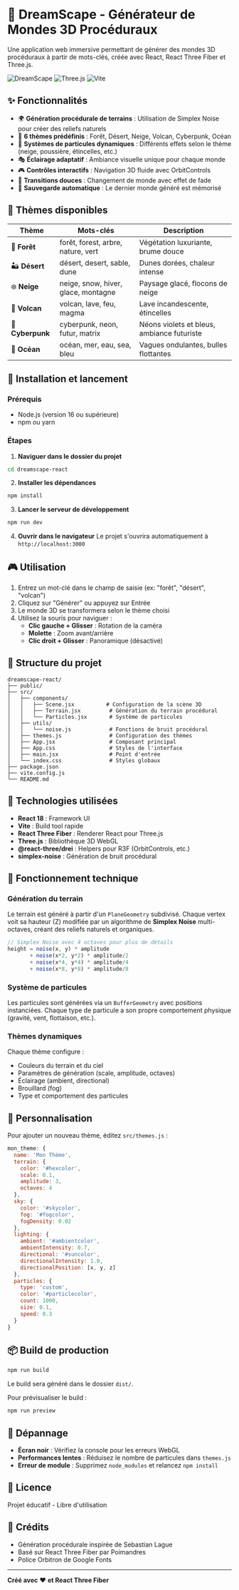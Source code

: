 # 🌌 DreamScape - Générateur de Mondes 3D Procéduraux

Une application web immersive permettant de générer des mondes 3D procéduraux à partir de mots-clés, créée avec React, React Three Fiber et Three.js.

![DreamScape](https://img.shields.io/badge/React-20232A?style=for-the-badge&logo=react&logoColor=61DAFB)
![Three.js](https://img.shields.io/badge/Three.js-000000?style=for-the-badge&logo=three.js&logoColor=white)
![Vite](https://img.shields.io/badge/Vite-646CFF?style=for-the-badge&logo=vite&logoColor=white)

## ✨ Fonctionnalités

- 🌍 **Génération procédurale de terrains** : Utilisation de Simplex Noise pour créer des reliefs naturels
- 🎨 **6 thèmes prédéfinis** : Forêt, Désert, Neige, Volcan, Cyberpunk, Océan
- 💫 **Systèmes de particules dynamiques** : Différents effets selon le thème (neige, poussière, étincelles, etc.)
- 🎭 **Éclairage adaptatif** : Ambiance visuelle unique pour chaque monde
- 🎮 **Contrôles interactifs** : Navigation 3D fluide avec OrbitControls
- 🌊 **Transitions douces** : Changement de monde avec effet de fade
- 💾 **Sauvegarde automatique** : Le dernier monde généré est mémorisé

## 🎯 Thèmes disponibles

| Thème | Mots-clés | Description |
|-------|-----------|-------------|
| 🌲 **Forêt** | forêt, forest, arbre, nature, vert | Végétation luxuriante, brume douce |
| 🏜️ **Désert** | désert, desert, sable, dune | Dunes dorées, chaleur intense |
| ❄️ **Neige** | neige, snow, hiver, glace, montagne | Paysage glacé, flocons de neige |
| 🌋 **Volcan** | volcan, lave, feu, magma | Lave incandescente, étincelles |
| 🌆 **Cyberpunk** | cyberpunk, neon, futur, matrix | Néons violets et bleus, ambiance futuriste |
| 🌊 **Océan** | océan, mer, eau, sea, bleu | Vagues ondulantes, bulles flottantes |

## 🚀 Installation et lancement

### Prérequis
- Node.js (version 16 ou supérieure)
- npm ou yarn

### Étapes

1. **Naviguer dans le dossier du projet**
```bash
cd dreamscape-react
```

2. **Installer les dépendances**
```bash
npm install
```

3. **Lancer le serveur de développement**
```bash
npm run dev
```

4. **Ouvrir dans le navigateur**
Le projet s'ouvrira automatiquement à `http://localhost:3000`

## 🎮 Utilisation

1. Entrez un mot-clé dans le champ de saisie (ex: "forêt", "désert", "volcan")
2. Cliquez sur "Générer" ou appuyez sur Entrée
3. Le monde 3D se transformera selon le thème choisi
4. Utilisez la souris pour naviguer :
   - **Clic gauche + Glisser** : Rotation de la caméra
   - **Molette** : Zoom avant/arrière
   - **Clic droit + Glisser** : Panoramique (désactivé)

## 📂 Structure du projet

```
dreamscape-react/
├── public/
├── src/
│   ├── components/
│   │   ├── Scene.jsx          # Configuration de la scène 3D
│   │   ├── Terrain.jsx         # Génération du terrain procédural
│   │   └── Particles.jsx       # Système de particules
│   ├── utils/
│   │   └── noise.js            # Fonctions de bruit procédural
│   ├── themes.js               # Configuration des thèmes
│   ├── App.jsx                 # Composant principal
│   ├── App.css                 # Styles de l'interface
│   ├── main.jsx                # Point d'entrée
│   └── index.css               # Styles globaux
├── package.json
├── vite.config.js
└── README.md
```

## 🔧 Technologies utilisées

- **React 18** : Framework UI
- **Vite** : Build tool rapide
- **React Three Fiber** : Renderer React pour Three.js
- **Three.js** : Bibliothèque 3D WebGL
- **@react-three/drei** : Helpers pour R3F (OrbitControls, etc.)
- **simplex-noise** : Génération de bruit procédural

## 🧠 Fonctionnement technique

### Génération du terrain
Le terrain est généré à partir d'un `PlaneGeometry` subdivisé. Chaque vertex voit sa hauteur (Z) modifiée par un algorithme de **Simplex Noise** multi-octaves, créant des reliefs naturels et organiques.

```javascript
// Simplex Noise avec 4 octaves pour plus de détails
height = noise(x, y) * amplitude
       + noise(x*2, y*2) * amplitude/2
       + noise(x*4, y*4) * amplitude/4
       + noise(x*8, y*8) * amplitude/8
```

### Système de particules
Les particules sont générées via un `BufferGeometry` avec positions instanciées. Chaque type de particule a son propre comportement physique (gravité, vent, flottaison, etc.).

### Thèmes dynamiques
Chaque thème configure :
- Couleurs du terrain et du ciel
- Paramètres de génération (scale, amplitude, octaves)
- Éclairage (ambient, directional)
- Brouillard (fog)
- Type et comportement des particules

## 🎨 Personnalisation

Pour ajouter un nouveau thème, éditez `src/themes.js` :

```javascript
mon_theme: {
  name: 'Mon Thème',
  terrain: {
    color: '#hexcolor',
    scale: 0.1,
    amplitude: 3,
    octaves: 4
  },
  sky: {
    color: '#skycolor',
    fog: '#fogcolor',
    fogDensity: 0.02
  },
  lighting: {
    ambient: '#ambientcolor',
    ambientIntensity: 0.7,
    directional: '#suncolor',
    directionalIntensity: 1.0,
    directionalPosition: [x, y, z]
  },
  particles: {
    type: 'custom',
    color: '#particlecolor',
    count: 1000,
    size: 0.1,
    speed: 0.3
  }
}
```

## 📦 Build de production

```bash
npm run build
```

Le build sera généré dans le dossier `dist/`.

Pour prévisualiser le build :
```bash
npm run preview
```

## 🐛 Dépannage

- **Écran noir** : Vérifiez la console pour les erreurs WebGL
- **Performances lentes** : Réduisez le nombre de particules dans `themes.js`
- **Erreur de module** : Supprimez `node_modules` et relancez `npm install`

## 📝 Licence

Projet éducatif - Libre d'utilisation

## 🙏 Crédits

- Génération procédurale inspirée de Sebastian Lague
- Basé sur React Three Fiber par Poimandres
- Police Orbitron de Google Fonts

---

**Créé avec** ❤️ **et React Three Fiber**
